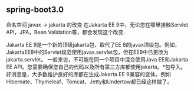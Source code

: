 ## spring-boot3.0

命名空间 javax -> jakarta 的改变
在Jakarta EE 9中，无论您在哪里接触Servlet API，JPA，Bean Validation等，都会发现这个改变.

Jakarta EE 9是一个新的顶级jakarta包，取代了EE
8的javax顶级包。例如，JakartaEE8中的Servlet规范使用javax.servlet包，但在EE9中已更改为jakarta.servlet。
一般来说，不可能在同一个项目中混合使用Java EE和Jakarta EE API。您需要确保您自己的代码以及所有第三方库都使用jakarta。*包导入。
好消息是，大多数维护良好的库都在生成Jakarta EE 9兼容的变体。例如Hibernate、Thymeleaf、Tomcat、Jetty和Undertow都已经这样做了。
